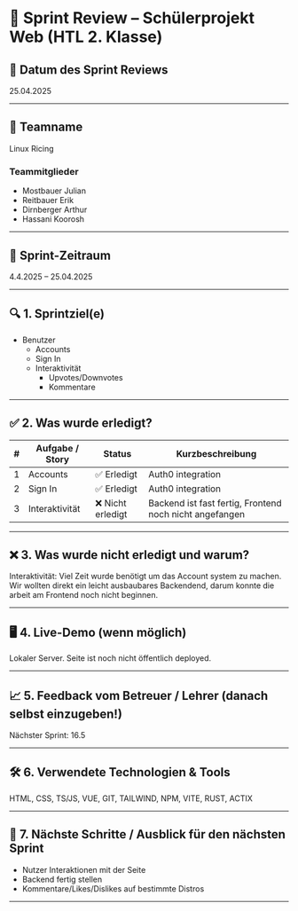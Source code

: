 # 🧾 Sprint Review – Schülerprojekt Web (HTL 2. Klasse)

## 📅 Datum des Sprint Reviews

25.04.2025

---

## 👥 Teamname

Linux Ricing

### Teammitglieder

-   Mostbauer Julian
-   Reitbauer Erik
-   Dirnberger Arthur
-   Hassani Koorosh

---

## 📌 Sprint-Zeitraum

4.4.2025 – 25.04.2025

---

## 🔍 1. Sprintziel(e)

-   Benutzer
    -   Accounts
    -   Sign In
    -   Interaktivität
        -   Upvotes/Downvotes
        -   Kommentare

---

## ✅ 2. Was wurde erledigt?

| #   | Aufgabe / Story | Status            | Kurzbeschreibung                                        |
| --- | --------------- | ----------------- | ------------------------------------------------------- |
| 1   | Accounts        | ✅ Erledigt       | Auth0 integration                                       |
| 2   | Sign In         | ✅ Erledigt       | Auth0 integration                                       |
| 3   | Interaktivität  | ❌ Nicht erledigt | Backend ist fast fertig, Frontend noch nicht angefangen |

---

## ❌ 3. Was wurde nicht erledigt und warum?

Interaktivität:
Viel Zeit wurde benötigt um das Account system zu machen.
Wir wollten direkt ein leicht ausbaubares Backendend, darum konnte die arbeit am Frontend noch nicht beginnen.

---

## 🖥️ 4. Live-Demo (wenn möglich)

Lokaler Server. Seite ist noch nicht öffentlich deployed.

---

## 📈 5. Feedback vom Betreuer / Lehrer (danach selbst einzugeben!)

Nächster Sprint: 16.5

---

## 🛠️ 6. Verwendete Technologien & Tools

HTML, CSS, TS/JS, VUE, GIT, TAILWIND, NPM, VITE, RUST, ACTIX

---

## 📅 7. Nächste Schritte / Ausblick für den nächsten Sprint

-   Nutzer Interaktionen mit der Seite
-   Backend fertig stellen
-   Kommentare/Likes/Dislikes auf bestimmte Distros

---
